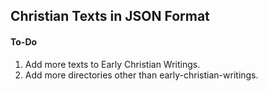 ## Christian Texts in JSON Format

#### To-Do
1. Add more texts to Early Christian Writings.
2. Add more directories other than early-christian-writings.